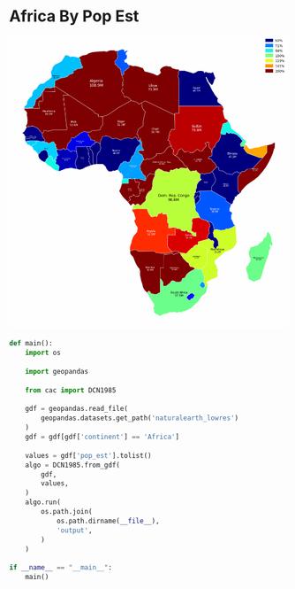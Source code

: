 # Africa By Pop Est

<p  align="center">
    <img src="https://raw.githubusercontent.com/nuuuwan/continuous_area_cartograms/main/examples/africa_by_pop_est/output/animated.gif" alt="alt" />
</p>

```python
def main():
    import os

    import geopandas

    from cac import DCN1985

    gdf = geopandas.read_file(
        geopandas.datasets.get_path('naturalearth_lowres')
    )
    gdf = gdf[gdf['continent'] == 'Africa']

    values = gdf['pop_est'].tolist()
    algo = DCN1985.from_gdf(
        gdf,
        values,
    )
    algo.run(
        os.path.join(
            os.path.dirname(__file__),
            'output',
        )
    )

if __name__ == "__main__":
    main()

```
